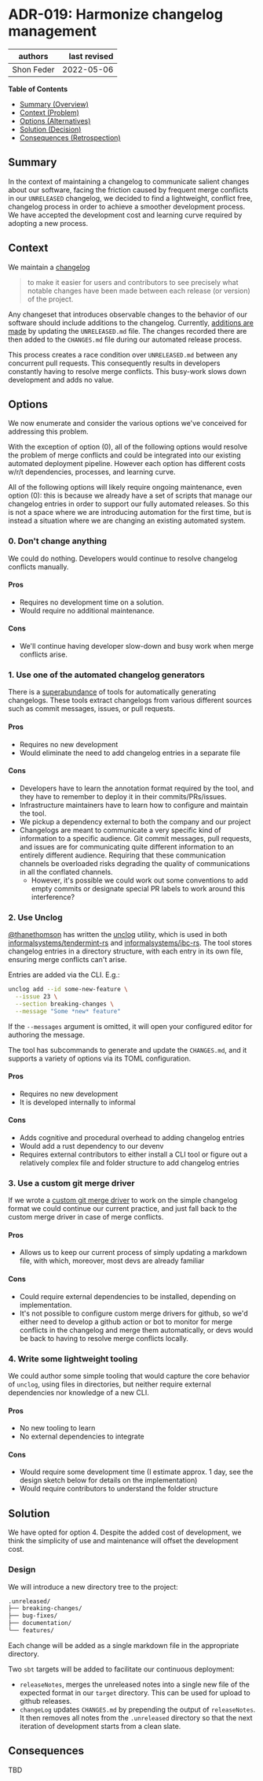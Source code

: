# ADR-019: Harmonize changelog management

| authors                                | last revised    |
| -------------------------------------- | --------------: |
| Shon Feder                             | 2022-05-06      |

**Table of Contents**

- [Summary (Overview)](#summary)
- [Context (Problem)](#context)
- [Options (Alternatives)](#options)
- [Solution (Decision)](#solution)
- [Consequences (Retrospection)](#consequences)

## Summary

In the context of maintaining a changelog to communicate salient changes about
our software, facing the friction caused by frequent merge conflicts in our
`UNRELEASED` changelog, we decided to find a lightweight, conflict free,
changelog process in order to achieve a smoother development process. We have
accepted the development cost and learning curve required by adopting a new
process.

## Context

We maintain a [changelog](https://keepachangelog.com/en/1.0.0/)

> to make it easier for users and contributors to see precisely what notable
> changes have been made between each release (or version) of the project.

Any changeset that introduces observable changes to the behavior of our software
should include additions to the changelog.  Currently, [additions are made](https://github.com/informalsystems/apalache/blob/60e6a14d451cb67c93dfd29cffd0cc0eb9d7922d/CONTRIBUTING.md#changelog) by
updating the `UNRELEASED.md` file. The changes recorded there are then added to
the `CHANGES.md` file during our automated release process.

This process creates a race condition over `UNRELEASED.md` between any
concurrent pull requests. This consequently results in developers constantly
having to resolve merge conflicts. This busy-work slows down development and
adds no value.

## Options

We now enumerate and consider the various options we've conceived for addressing
this problem.

With the exception of option (0), all of the following options would resolve the
problem of merge conflicts and could be integrated into our existing automated
deployment pipeline.  However each option has different costs w/r/t
dependencies, processes, and learning curve.

All of the following options will likely require ongoing maintenance, even
option (0): this is because we already have a set of scripts that manage our
changelog entries in order to support our fully automated releases. So this is
not a space where we are introducing automation for the first time, but is
instead a situation where we are changing an existing automated system.

### 0. Don't change anything

We could do nothing. Developers would continue to resolve changelog conflicts manually.

#### Pros

- Requires no development time on a solution.
- Would require no additional maintenance.

#### Cons

- We'll continue having developer slow-down and busy work when merge conflicts arise.

### 1. Use one of the automated changelog generators

There is a [superabundance](https://github.com/search?q=changelog+auto) of tools
for automatically generating changelogs. These tools extract changelogs from
various different sources such as commit messages, issues, or pull requests.
    
#### Pros

- Requires no new development
- Would eliminate the need to add changelog entries in a separate file

#### Cons

- Developers have to learn the annotation format required by the tool, and they
  have to remember to deploy it in their commits/PRs/issues.
- Infrastructure maintainers have to learn how to configure and maintain the tool.
- We pickup a dependency external to both the company and our project
- Changelogs are meant to communicate a very specific kind of information to a
  specific audience. Git commit messages, pull requests, and issues are for
  communicating quite different information to an entirely different audience.
  Requiring that these communication channels be overloaded risks degrading the
  quality of communications in all the conflated channels.
  - However, it's possible we could work out some conventions to add empty
    commits or designate special PR labels to work around this interference?


### 2. Use Unclog

[@thanethomson](https://github.com/thanethomson) has written the [unclog][] utility, which is used in both
[informalsystems/tendermint-rs][] and [informalsystems/ibc-rs][]. The tool
stores changelog entries in a directory structure, with each entry in its own
file, ensuring merge conflicts can't arise. 

Entries are added via the CLI. E.g.:

```sh
unclog add --id some-new-feature \
  --issue 23 \
  --section breaking-changes \
  --message "Some *new* feature"
```

If the `--messages` argument is omitted, it will open your configured editor for
authoring the message.

The tool has subcommands to generate and update the `CHANGES.md`, and it supports
a variety of options via its TOML configuration.

[unclog]: https://github.com/informalsystems/unclog
[informalsystems/tendermint-rs]: https://github.com/informalsystems/tendermint-rs
[informalsystems/ibc-rs]: https://github.com/informalsystems/ibc-rs

#### Pros

- Requires no new development
- It is developed internally to informal

#### Cons

- Adds cognitive and procedural overhead to adding changelog entries
- Would add a rust dependency to our devenv
- Requires external contributors to either install a CLI tool or figure out a
  relatively complex file and folder structure to add changelog entries

### 3. Use a custom git merge driver

If we wrote a [custom git merge driver](https://git-scm.com/docs/gitattributes#_defining_a_custom_merge_driver) to work on the simple changelog format we
could continue our current practice, and just fall back to the custom merge
driver in case of merge conflicts.

#### Pros

- Allows us to keep our current process of simply updating a markdown file,
  with which, moreover, most devs are already familiar

#### Cons

- Could require external dependencies to be installed, depending on
  implementation.
- It's not possible to configure custom merge drivers for github, so we'd either
  need to develop a github action or bot to monitor for merge conflicts in the
  changelog and merge them automatically, or devs would be back to having to
  resolve merge conflicts locally.

### 4. Write some lightweight tooling

We could author some simple tooling that would capture the core behavior of
`unclog`, using files in directories, but neither require external dependencies
nor knowledge of a new CLI.

#### Pros

- No new tooling to learn
- No external dependencies to integrate

#### Cons

- Would require some development time (I estimate approx. 1 day, see the design
  sketch below for details on the implementation)
- Would require contributors to understand the folder structure

## Solution

We have opted for option 4. Despite the added cost of development, we think the
simplicity of use and maintenance will offset the development cost.

### Design

We will introduce a new directory tree to the project:

```sh
.unreleased/
├── breaking-changes/
├── bug-fixes/
├── documentation/
└── features/
```

Each change will be added as a single markdown file in the appropriate
directory.

Two `sbt` targets will be added to facilitate our continuous deployment:

- `releaseNotes`, merges the unreleased notes into a single new file of the expected format in our `target` directory. This can be used for upload to github releases.
- `changeLog` updates `CHANGES.md` by prepending the output of `releaseNotes`. It then removes all notes
  from the `.unreleased` directory so that the next iteration of development starts from a clean slate.

## Consequences

TBD
<!-- Records the results of the decision over the long term.
     Did it work, not work, was changed, upgraded, etc.
-->
